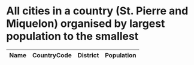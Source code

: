 # All cities in a country (St. Pierre and Miquelon) organised by largest population to the smallest

| Name | CountryCode | District | Population |
| :--- | :--- | :--- | :---: |
